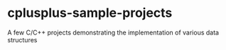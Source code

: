 # cplusplus-sample-projects
A few C/C++ projects demonstrating the implementation of various data structures
